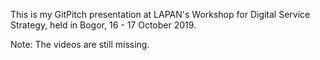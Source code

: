 This is my GitPitch presentation at LAPAN's Workshop for Digital Service Strategy, held in Bogor, 16 - 17 October 2019.

Note: 
The videos are still missing.

